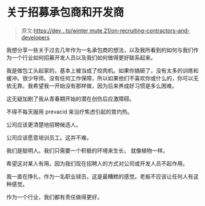 # 关于招募承包商和开发商

> 原文:[https://dev . to/winter mute 21/on-recruiting-contractors-and-developers](https://dev.to/wintermute21/on-recruiting-contractors-and-developers)

我想分享一些关于过去几年作为一名承包商的想法，以及我所看到的如何与我们作为一个行业如何招募开发人员以及我们如何做得更好联系起来。

我是做包工头起家的，基本上被当成了绞肉机。如果你搞砸了，没有太多的训练和缓冲。很少导师。没有任何工作保障，所以如果他们不喜欢你或什么的，你可以无依无靠。我希望我一开始没有那样做，因为后来养成好习惯是多么困难。

这无疑加剧了我从青春期开始的潜在创伤后应激障碍。

不得不每天服用 prevacid 来治疗焦虑引起的胃灼热。

公司应该更清楚地招聘候选人。

公司应该愿意培训员工。这并不难。

我们是聪明人。我们只需要一个积极的环境来生长，
就像植物一样。

希望这对某人有用。因为我们现在招聘人的方式对公司或开发人员不起作用。

我一直在挣扎，作为一名职业球员，这是最糟糕的感觉。老板不应该让任何人有这种感觉。

作为一个行业，我们都有责任做得更好。